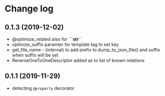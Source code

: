 Change log
==========
0.1.3 (2019-12-02)
----------------

* @optimize_related also for ```__str__``
* optimize_suffix paramter for template tag to set key
* get_file_name - (internal) to add prefix to dump_to_json_file() and suffix when suffix will be set
* ReverseOneToOneDescriptor added as to list of known relations

0.1.1 (2019-11-29)
----------------

* detecting ```@property``` decorator
